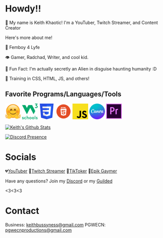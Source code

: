 
# Howdy!!

👋 My name is Keith Khaotic! I'm a YouTuber, Twitch Streamer, and Content Creator

Here's more about me!

🌟 Femboy 4 Lyfe

👁️ Gamer, Radchad, Writer, and cool kid.

🧸 Fun Fact: I'm actually secretly an Alien in disguise haunting humanity :D

🤗 Training in CSS, HTML, JS, and others!

## Favorite Programs/Languages/Tools

<a href="https://huggingface.co"><img src="https://github.com/KeithKhaotic/KeithKhaotic/blob/images/image_2022-06-18_182131235.png?raw=true"
width="50"
height="50"></a>
<a href="https://www.w3schools.com"><img src="https://github.com/KeithKhaotic/KeithKhaotic/blob/images/image_2022-06-18_182251196.png?raw=true"
width="50"
height="50"></a>
<a href="https://www.w3schools.com/css/default.asp"><img src="https://github.com/KeithKhaotic/KeithKhaotic/blob/images/image_2022-06-18_182301764.png?raw=true"
width="50"
height="50"></a>
<a href="https://www.w3schools.com/html/default.asp"><img src="https://github.com/KeithKhaotic/KeithKhaotic/blob/images/image_2022-06-18_182313277.png?raw=true"
width="50"
height="50"></a>
<a href="https://www.w3schools.com/js/default.asp"><img src="https://github.com/KeithKhaotic/KeithKhaotic/blob/images/image_2022-06-18_182337463.png?raw=true"
width="50"
height="50"></a>
<a href="https://canva.com"><img src="https://github.com/KeithKhaotic/KeithKhaotic/blob/images/image_2022-06-18_182439526.png?raw=true"
width="50"
height="50"></a>
<a href="https://www.adobe.com/products/premiere/campaign/pricing.html?sdid=KKQOM&mv=search&ef_id=CjwKCAjwwdWVBhA4EiwAjcYJEEYhV92xsemihCXM9w6OFPNJzmRkmf7_DhHJ3oxs1D3qU7jo-3KSrBoChcgQAvD_BwE:G:s&s_kwcid=AL!3085!3!383822106390!e!!g!!premiere%20pro!1712852043!83993219728&gclid=CjwKCAjwwdWVBhA4EiwAjcYJEEYhV92xsemihCXM9w6OFPNJzmRkmf7_DhHJ3oxs1D3qU7jo-3KSrBoChcgQAvD_BwE"><img src="https://github.com/KeithKhaotic/KeithKhaotic/blob/images/image_2022-06-18_182452278.png?raw=true"
width="50"
height="50"></a>



[![Keith's Github Stats](https://github-readme-stats.vercel.app/api?username=KeithKhaotic&theme=synthwave&show_icons=true)](https://keithkhaotic.github.io)

[![Discord Presence](https://lanyard.cnrad.dev/api/826976100307304479)](https://discord.com/users/826976100307304479)




# Socials


💔[YouTuber](https://bit.ly/2VXMxzH)
💜[Twitch Streamer](https://twitch.tv/pgwecn)
🖤[TikToker](https://www.tiktok.com/@keefykliped?lang=en)
💖[Epik Gaymer](https://www.rankone.global/keefy)

Have any questions? Join my [Discord](https://dsc.gg/pgwecn) or my [Guilded](https://guilded.gg/pgwecn)

<3<3<3

# Contact

Business: keithbussyness@gmail.com
PGWECN: pgwecnproductions@gmail.com


<!---
KeithKhaotic/KeithKhaotic is a ✨ special ✨ repository because its `README.md` (this file) appears on your GitHub profile.
You can click the Preview link to take a look at your changes.
--->
